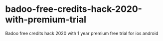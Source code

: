 # badoo-free-credits-hack-2020-with-premium-trial
Badoo free credits hack 2020 with 1 year premium free trial for ios android
